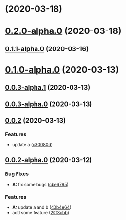 # [](https://github.com/erraX/test-lerna/compare/v0.2.0-alpha.0...v) (2020-03-18)



# [0.2.0-alpha.0](https://github.com/erraX/test-lerna/compare/v0.1.1-alpha.0...v0.2.0-alpha.0) (2020-03-18)



## [0.1.1-alpha.0](https://github.com/erraX/test-lerna/compare/v0.1.0-alpha.0...v0.1.1-alpha.0) (2020-03-16)



# [0.1.0-alpha.0](https://github.com/erraX/test-lerna/compare/v0.0.3-alpha.1...v0.1.0-alpha.0) (2020-03-13)



## [0.0.3-alpha.1](https://github.com/erraX/test-lerna/compare/v0.0.3-alpha.0...v0.0.3-alpha.1) (2020-03-13)



## [0.0.3-alpha.0](https://github.com/erraX/test-lerna/compare/v0.0.2...v0.0.3-alpha.0) (2020-03-13)



## [0.0.2](https://github.com/erraX/test-lerna/compare/v0.0.2-alpha.0...v0.0.2) (2020-03-13)


### Features

* update a ([c80080d](https://github.com/erraX/test-lerna/commit/c80080d6b54a1f941b32a742bcc85c14882e2fb8))



## [0.0.2-alpha.0](https://github.com/erraX/test-lerna/compare/cbe67955443833a394091cbd56cb603571047934...v0.0.2-alpha.0) (2020-03-12)


### Bug Fixes

* **A:** fix some bugs ([cbe6795](https://github.com/erraX/test-lerna/commit/cbe67955443833a394091cbd56cb603571047934))


### Features

* **A:** update a and b ([40b4e64](https://github.com/erraX/test-lerna/commit/40b4e6459325a56775c2b6ed57e8ddcf19d8210e))
* add some feature ([20f3cbb](https://github.com/erraX/test-lerna/commit/20f3cbb5edb317d17a8386588859832b2eaaae49))



